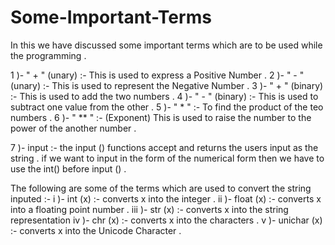 # Some-Important-Terms
In this we have discussed some important terms which are to be used while the programming .

1 )- " + " (unary) :- This is used to express a Positive Number .
2 )- " - " (unary) :- This is used to represent the Negative Number .
3 )- " + " (binary) :- This is used to add the two numbers .
4 )- " - " (binary) :- This is used to subtract one value from the other .
5 )- " * " :- To find the product of the teo numbers .
6 )- " ** " :- (Exponent)  This is used to raise the number to the power of the another number .

7 )- input :- the input () functions accept and returns the users input as the string .
if we want to input in the form of the numerical form then we have to use the   int() before input () .

The following are some of the terms which are used to convert the string inputed :-
 i )- int (x) :- converts x into the integer .
 ii )- float (x) :- converts x into a floating point number .
 iii )- str (x) :- converts x into the string representation 
 iv )- chr (x) :- converts x into the characters .
 v )- unichar (x) :- converts x into the Unicode Character .
 
